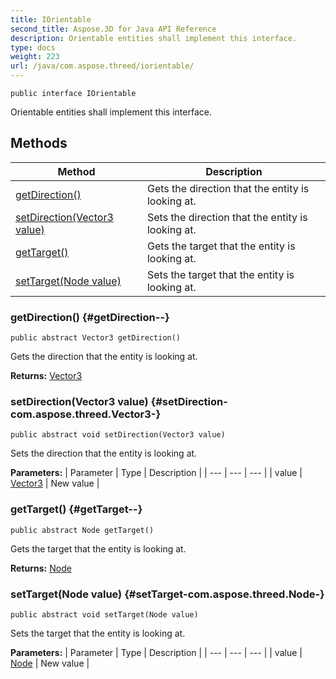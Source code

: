 ```yaml
---
title: IOrientable
second_title: Aspose.3D for Java API Reference
description: Orientable entities shall implement this interface.
type: docs
weight: 223
url: /java/com.aspose.threed/iorientable/
---
```

```
public interface IOrientable
```

Orientable entities shall implement this interface.
## Methods

| Method | Description |
| --- | --- |
| [getDirection()](#getDirection--) | Gets the direction that the entity is looking at. |
| [setDirection(Vector3 value)](#setDirection-com.aspose.threed.Vector3-) | Sets the direction that the entity is looking at. |
| [getTarget()](#getTarget--) | Gets the target that the entity is looking at. |
| [setTarget(Node value)](#setTarget-com.aspose.threed.Node-) | Sets the target that the entity is looking at. |
### getDirection() {#getDirection--}
```
public abstract Vector3 getDirection()
```


Gets the direction that the entity is looking at.

**Returns:**
[Vector3](../../com.aspose.threed/vector3)
### setDirection(Vector3 value) {#setDirection-com.aspose.threed.Vector3-}
```
public abstract void setDirection(Vector3 value)
```


Sets the direction that the entity is looking at.

**Parameters:**
| Parameter | Type | Description |
| --- | --- | --- |
| value | [Vector3](../../com.aspose.threed/vector3) | New value |

### getTarget() {#getTarget--}
```
public abstract Node getTarget()
```


Gets the target that the entity is looking at.

**Returns:**
[Node](../../com.aspose.threed/node)
### setTarget(Node value) {#setTarget-com.aspose.threed.Node-}
```
public abstract void setTarget(Node value)
```


Sets the target that the entity is looking at.

**Parameters:**
| Parameter | Type | Description |
| --- | --- | --- |
| value | [Node](../../com.aspose.threed/node) | New value |


